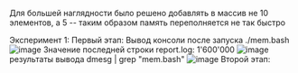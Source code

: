 Для большей наглядности было решено добавлять в массив не 10 элементов, а 5 -- таким образом память переполняется не так быстро

Эксперимент 1:
  Первый этап:
    Вывод консоли после запуска ./mem.bash
    ![image](https://user-images.githubusercontent.com/71635718/100531138-932a8b00-320b-11eb-9201-409be10fe236.png)
    Значение последней строки report.log: 1'600'000
    ![image](https://user-images.githubusercontent.com/71635718/100532854-d33f3d00-320e-11eb-889b-bbdb9c79933b.png)
    результаты вывода dmesg | grep "mem.bash"
    ![image](https://user-images.githubusercontent.com/71635718/100532900-7db76000-320f-11eb-9a79-437444ea59c8.png)
  Второй этап:
    
    
    
    
    
    
